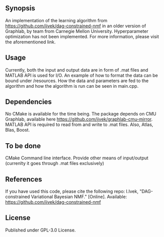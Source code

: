 ## Synopsis

An implementation of the learning algorithm from https://github.com/iivek/dag-constrained-nmf in an older version of Graphlab, by team from Carnegie Mellon University.
Hyperparameter optimization has not been implemented.
For more information, please visit the aforementioned link.

## Usage

Currently, both the input and output data are in form of .mat files and MATLAB API is used for I/O. An example of how to format the data can be bound under /resources. How the data and parameters are fed to the algorithm and how the algorithm is run can be seen in main.cpp.

## Dependencies

No CMake is available for the time being.
The package depends on CMU Graphlab, available here https://github.com/iivek/graphlab-cmu-mirror.
MATLAB API is required to read from and write to .mat files.
Also, Atlas, Blas, Boost.

## To be done
CMake
Command line interface.
Provide other means of input/output (currenlty it goes through .mat files exclusively)

## References

If you have used this code, please cite the following repo:
I.Ivek, "DAG-constrained Variational Bayesian NMF." [Online]. Available: https://github.com/iivek/dag-constrained-nmf

## License

Published under GPL-3.0 License.

